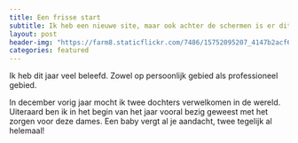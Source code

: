 ```yaml
---
title: Een frisse start
subtitle: Ik heb een nieuwe site, maar ook achter de schermen is er dit jaar veel gebeurd bij Youmewe Media.
layout: post
header-img: "https://farm8.staticflickr.com/7486/15752095207_4147b2acf6_k.jpg"
categories: featured
---
```


Ik heb dit jaar veel beleefd. Zowel op persoonlijk gebied als professioneel gebied.

In december vorig jaar mocht ik twee dochters verwelkomen in de wereld. Uiteraard ben ik in het begin van het jaar vooral bezig geweest met het zorgen voor deze dames. Een baby vergt al je aandacht, twee tegelijk al helemaal!
